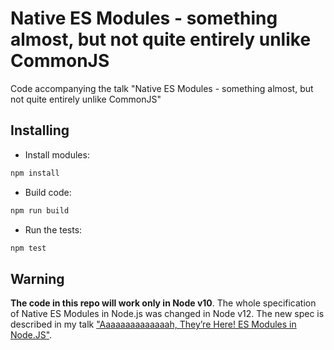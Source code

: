 # Native ES Modules - something almost, but not quite entirely unlike CommonJS

Code accompanying the talk "Native ES Modules - something almost, but not quite entirely unlike CommonJS"

## Installing

* Install modules:

```sh
npm install
```

* Build code:

```sh
npm run build
```

* Run the tests:

```sh
npm test
```

## Warning

**The code in this repo will work only in Node v10**. The whole specification of Native ES Modules in Node.js
was changed in Node v12. The new spec is described in my talk
["Aaaaaaaaaaaaaah, They’re Here! ES Modules in Node.JS"](https://github.com/giltayar/ah-theyre-here-esm-nodejs).
